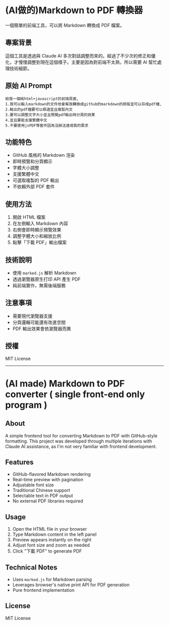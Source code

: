 # (AI做的)Markdown to PDF 轉換器

一個簡單的前端工具，可以將 Markdown 轉換成 PDF 檔案。

## 專案背景

這個工具是透過與 Claude AI 多次對話調整而來的。經過了不少次的修正和優化，才慢慢調整到現在這個樣子。主要是因為對前端不太熟，所以需要 AI 幫忙處理技術細節。

## 原始 AI Prompt

```
給我一個純html+javascript的前端頁面,
1.我可以輸入markdown的文件他會幫我轉換成github的markdown的排版並可以存成pdf檔,
2.輸出的pdf檔要可以框選並且複製內文
3.要可以調整文字大小並且預覽pdf輸出時分頁的效果
4.並且要能支援繁體中文
5.不要使用jsPDF等套件因為沒辦法達成我的需求
```

## 功能特色

- GitHub 風格的 Markdown 渲染
- 即時預覽和分頁顯示
- 字體大小調整
- 支援繁體中文
- 可選取複製的 PDF 輸出
- 不依賴外部 PDF 套件

## 使用方法

1. 開啟 HTML 檔案
2. 在左側輸入 Markdown 內容
3. 右側會即時顯示預覽效果
4. 調整字體大小和縮放比例
5. 點擊「下載 PDF」輸出檔案

## 技術說明

- 使用 `marked.js` 解析 Markdown
- 透過瀏覽器原生打印 API 產生 PDF
- 純前端實作，無需後端服務

## 注意事項

- 需要現代瀏覽器支援
- 分頁邏輯可能還有改進空間
- PDF 輸出效果會依瀏覽器而異

## 授權

MIT License

---

# (AI made) Markdown to PDF converter ( single front-end only program ) 

## About

A simple frontend tool for converting Markdown to PDF with GitHub-style formatting. This project was developed through multiple iterations with Claude AI assistance, as I'm not very familiar with frontend development.

## Features

- GitHub-flavored Markdown rendering
- Real-time preview with pagination
- Adjustable font size
- Traditional Chinese support
- Selectable text in PDF output
- No external PDF libraries required

## Usage

1. Open the HTML file in your browser
2. Type Markdown content in the left panel
3. Preview appears instantly on the right
4. Adjust font size and zoom as needed
5. Click "下載 PDF" to generate PDF

## Technical Notes

- Uses `marked.js` for Markdown parsing
- Leverages browser's native print API for PDF generation
- Pure frontend implementation

## License

MIT License
